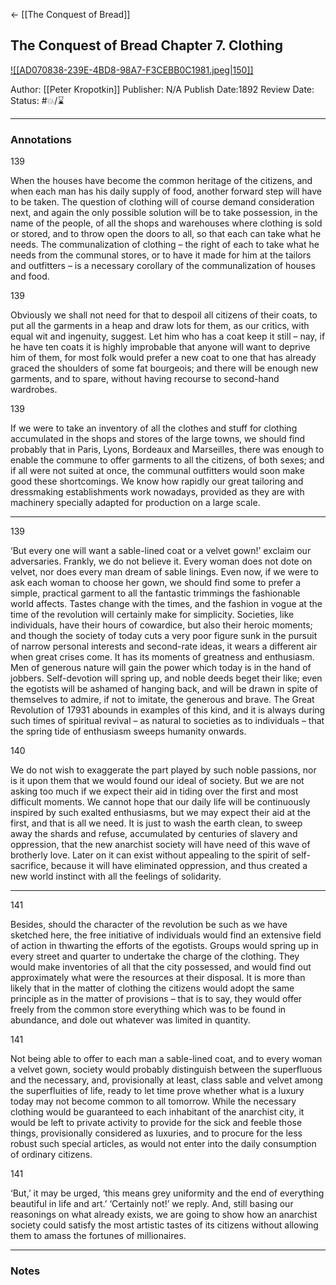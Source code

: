 <- [[The Conquest of Bread]]

## The Conquest of Bread Chapter 7. Clothing

[ ![[AD070838-239E-4BD8-98A7-F3CEBB0C1981.jpeg|150]] ](https://www.amazon.com/gp/aw/d/B094761RQ3/ref=tmm_kin_swatch_0?ie=UTF8&qid=1675208114&sr=8-2)

Author: [[Peter Kropotkin]]
Publisher: N/A
Publish Date:1892
Review Date:
Status: #💥/⌛️ 

___

### Annotations

139

When the houses have become the common heritage of the citizens, and when each man has his daily supply of food, another forward step will have to be taken. The question of clothing will of course demand consideration next, and again the only possible solution will be to take possession, in the name of the people, of all the shops and warehouses where clothing is sold or stored, and to throw open the doors to all, so that each can take what he needs. The communalization of clothing – the right of each to take what he needs from the communal stores, or to have it made for him at the tailors and outfitters – is a necessary corollary of the communalization of houses and food.

139

Obviously we shall not need for that to despoil all citizens of their coats, to put all the garments in a heap and draw lots for them, as our critics, with equal wit and ingenuity, suggest. Let him who has a coat keep it still – nay, if he have ten coats it is highly improbable that anyone will want to deprive him of them, for most folk would prefer a new coat to one that has already graced the shoulders of some fat bourgeois; and there will be enough new garments, and to spare, without having recourse to second-hand wardrobes.

139

If we were to take an inventory of all the clothes and stuff for clothing accumulated in the shops and stores of the large towns, we should find probably that in Paris, Lyons, Bordeaux and Marseilles, there was enough to enable the commune to offer garments to all the citizens, of both sexes; and if all were not suited at once, the communal outfitters would soon make good these shortcomings. We know how rapidly our great tailoring and dressmaking establishments work nowadays, provided as they are with machinery specially adapted for production on a large scale.

---

139

‘But every one will want a sable-lined coat or a velvet gown!’ exclaim our adversaries. Frankly, we do not believe it. Every woman does not dote on velvet, nor does every man dream of sable linings. Even now, if we were to ask each woman to choose her gown, we should find some to prefer a simple, practical garment to all the fantastic trimmings the fashionable world affects. Tastes change with the times, and the fashion in vogue at the time of the revolution will certainly make for simplicity. Societies, like individuals, have their hours of cowardice, but also their heroic moments; and though the society of today cuts a very poor figure sunk in the pursuit of narrow personal interests and second-rate ideas, it wears a different air when great crises come. It has its moments of greatness and enthusiasm. Men of generous nature will gain the power which today is in the hand of jobbers. Self-devotion will spring up, and noble deeds beget their like; even the egotists will be ashamed of hanging back, and will be drawn in spite of themselves to admire, if not to imitate, the generous and brave. The Great Revolution of 17931 abounds in examples of this kind, and it is always during such times of spiritual revival – as natural to societies as to individuals – that the spring tide of enthusiasm sweeps humanity onwards.

140

We do not wish to exaggerate the part played by such noble passions, nor is it upon them that we would found our ideal of society. But we are not asking too much if we expect their aid in tiding over the first and most difficult moments. We cannot hope that our daily life will be continuously inspired by such exalted enthusiasms, but we may expect their aid at the first, and that is all we need. It is just to wash the earth clean, to sweep away the shards and refuse, accumulated by centuries of slavery and oppression, that the new anarchist society will have need of this wave of brotherly love. Later on it can exist without appealing to the spirit of self-sacrifice, because it will have eliminated oppression, and thus created a new world instinct with all the feelings of solidarity.

---

141

Besides, should the character of the revolution be such as we have sketched here, the free initiative of individuals would find an extensive field of action in thwarting the efforts of the egotists. Groups would spring up in every street and quarter to undertake the charge of the clothing. They would make inventories of all that the city possessed, and would find out approximately what were the resources at their disposal. It is more than likely that in the matter of clothing the citizens would adopt the same principle as in the matter of provisions – that is to say, they would offer freely from the common store everything which was to be found in abundance, and dole out whatever was limited in quantity.

141

Not being able to offer to each man a sable-lined coat, and to every woman a velvet gown, society would probably distinguish between the superfluous and the necessary, and, provisionally at least, class sable and velvet among the superfluities of life, ready to let time prove whether what is a luxury today may not become common to all tomorrow. While the necessary clothing would be guaranteed to each inhabitant of the anarchist city, it would be left to private activity to provide for the sick and feeble those things, provisionally considered as luxuries, and to procure for the less robust such special articles, as would not enter into the daily consumption of ordinary citizens.

141

‘But,’ it may be urged, ‘this means grey uniformity and the end of everything beautiful in life and art.’ ‘Certainly not!’ we reply. And, still basing our reasonings on what already exists, we are going to show how an anarchist society could satisfy the most artistic tastes of its citizens without allowing them to amass the fortunes of millionaires.

___

### Notes

